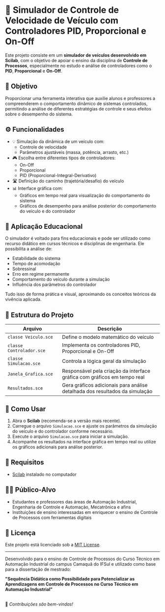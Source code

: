 # 🚗 Simulador de Controle de Velocidade de Veículo com Controladores PID, Proporcional e On-Off

Este projeto consiste em um **simulador de veículos desenvolvido em Scilab**, com o objetivo de apoiar o ensino da disciplina de **Controle de Processos**, especialmente no estudo e análise de controladores como o **PID**, **Proporcional** e **On-Off**.

## 🎯 Objetivo

Proporcionar uma ferramenta interativa que auxilie alunos e professores a compreenderem o comportamento dinâmico de sistemas controlados, permitindo a análise de diferentes estratégias de controle e seus efeitos sobre o desempenho do sistema.

## ⚙️ Funcionalidades

- 💡 Simulação da dinâmica de um veículo com:
  - Controle de velocidade
  - Parâmetros ajustáveis (massa, potência, arrasto, etc.)
- 🎮 Escolha entre diferentes tipos de controladores:
  - On-Off
  - Proporcional
  - PID (Proporcional-Integral-Derivativo)
- 🛣️ Definição do caminho (trajetória/desafio) do veículo
- 📊 Interface gráfica com:
  - Gráficos em tempo real para visualização do comportamento do sistema
  - Gráficos de desempenho para análise posterior do comportamento do veículo e do controlador

## 🧪 Aplicação Educacional

O simulador é voltado para fins educacionais e pode ser utilizado como recurso didático em cursos técnicos e disciplinas de engenharia. Ele possibilita a análise de:

- Estabilidade do sistema
- Tempo de acomodação
- Sobressinal
- Erro em regime permanente
- Comportamento do veículo durante a simulação
- Influência dos parâmetros do controlador

Tudo isso de forma prática e visual, aproximando os conceitos teóricos da vivência aplicada.

## 📁 Estrutura do Projeto

| Arquivo                  | Descrição                                                                   |
|--------------------------|-----------------------------------------------------------------------------|
| `classe Veiculo.sce`     | Define o modelo matemático do veículo                                       |
| `classe Controlador.sce` | Implementa os controladores PID, Proporcional e On-Off                      |
| `classe Simulacao.sce`   | Controla a lógica geral da simulação                                        |
| `Janela_Grafica.sce`     | Responsável pela criação da interface gráfica com gráficos em tempo real    |
| `Resultados.sce`         | Gera gráficos adicionais para análise detalhada dos resultados da simulação |

## 🚀 Como Usar

1. Abra o **Scilab** (recomenda-se a versão mais recente).
2. Carregue o arquivo `Simulacao.sce` e ajuste os parâmetros da simulação do veículo e do controlador conforme necessário.
3. Execute o arquivo `Simulacao.sce` para iniciar a simulação.
4. Acompanhe os resultados na interface gráfica em tempo real ou utilize os gráficos adicionais para análise posterior.

## 📌 Requisitos

- [Scilab](https://www.scilab.org/) instalado no computador

## 👨‍🏫 Público-Alvo

- Estudantes e professores das áreas de Automação Industrial, Engenharia de Controle e Automação, Mecatrônica e afins
- Instituições de ensino interessadas em enriquecer o ensino de Controle de Processos com ferramentas digitais

## 📃 Licença

Este projeto está licenciado sob a [MIT License](LICENSE).

---

Desenvolvido para o ensino de Controle de Processos do Curso Técnico em Automação Industrial do campus Camaquã do IFSul e utilizado como base para a dissertação de mestrado:

**"Sequência Didática como Possibilidade para Potencializar as Aprendizagens em Controle de Processos no Curso Técnico em Automação Industrial"**

\
💬 *Contribuições são bem-vindas!*
